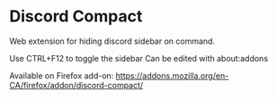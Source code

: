 # Discord Compact
Web extension for hiding discord sidebar on command.

Use CTRL+F12 to toggle the sidebar
Can be edited with about:addons

Available on Firefox add-on: https://addons.mozilla.org/en-CA/firefox/addon/discord-compact/
